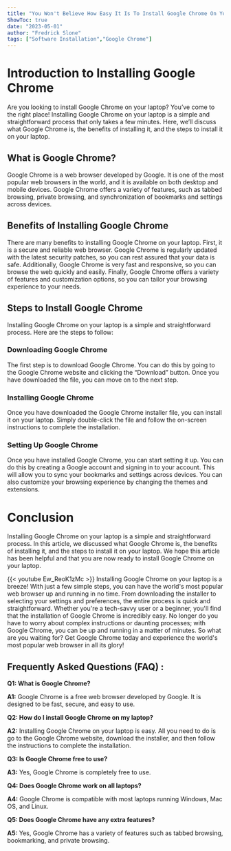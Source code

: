 ```yaml
---
title: "You Won't Believe How Easy It Is To Install Google Chrome On Your Laptop!"
ShowToc: true 
date: "2023-05-01"
author: "Fredrick Slone" 
tags: ["Software Installation","Google Chrome"]
---
```

# Introduction to Installing Google Chrome
Are you looking to install Google Chrome on your laptop? You’ve come to the right place! Installing Google Chrome on your laptop is a simple and straightforward process that only takes a few minutes. Here, we’ll discuss what Google Chrome is, the benefits of installing it, and the steps to install it on your laptop. 

## What is Google Chrome?
Google Chrome is a web browser developed by Google. It is one of the most popular web browsers in the world, and it is available on both desktop and mobile devices. Google Chrome offers a variety of features, such as tabbed browsing, private browsing, and synchronization of bookmarks and settings across devices. 

## Benefits of Installing Google Chrome
There are many benefits to installing Google Chrome on your laptop. First, it is a secure and reliable web browser. Google Chrome is regularly updated with the latest security patches, so you can rest assured that your data is safe. Additionally, Google Chrome is very fast and responsive, so you can browse the web quickly and easily. Finally, Google Chrome offers a variety of features and customization options, so you can tailor your browsing experience to your needs. 

## Steps to Install Google Chrome
Installing Google Chrome on your laptop is a simple and straightforward process. Here are the steps to follow: 

### Downloading Google Chrome
The first step is to download Google Chrome. You can do this by going to the Google Chrome website and clicking the “Download” button. Once you have downloaded the file, you can move on to the next step. 

### Installing Google Chrome
Once you have downloaded the Google Chrome installer file, you can install it on your laptop. Simply double-click the file and follow the on-screen instructions to complete the installation. 

### Setting Up Google Chrome
Once you have installed Google Chrome, you can start setting it up. You can do this by creating a Google account and signing in to your account. This will allow you to sync your bookmarks and settings across devices. You can also customize your browsing experience by changing the themes and extensions. 

# Conclusion
Installing Google Chrome on your laptop is a simple and straightforward process. In this article, we discussed what Google Chrome is, the benefits of installing it, and the steps to install it on your laptop. We hope this article has been helpful and that you are now ready to install Google Chrome on your laptop.

{{< youtube Ew_ReoK1zMc >}} 
Installing Google Chrome on your laptop is a breeze! With just a few simple steps, you can have the world's most popular web browser up and running in no time. From downloading the installer to selecting your settings and preferences, the entire process is quick and straightforward. Whether you're a tech-savvy user or a beginner, you'll find that the installation of Google Chrome is incredibly easy. No longer do you have to worry about complex instructions or daunting processes; with Google Chrome, you can be up and running in a matter of minutes. So what are you waiting for? Get Google Chrome today and experience the world's most popular web browser in all its glory!

## Frequently Asked Questions (FAQ) :
**Q1: What is Google Chrome?**

**A1:** Google Chrome is a free web browser developed by Google. It is designed to be fast, secure, and easy to use.

**Q2: How do I install Google Chrome on my laptop?**

**A2:** Installing Google Chrome on your laptop is easy. All you need to do is go to the Google Chrome website, download the installer, and then follow the instructions to complete the installation.

**Q3: Is Google Chrome free to use?**

**A3:** Yes, Google Chrome is completely free to use.

**Q4: Does Google Chrome work on all laptops?**

**A4:** Google Chrome is compatible with most laptops running Windows, Mac OS, and Linux.

**Q5: Does Google Chrome have any extra features?**

**A5:** Yes, Google Chrome has a variety of features such as tabbed browsing, bookmarking, and private browsing.





